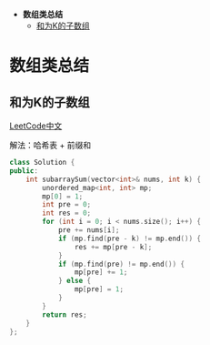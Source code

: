 * **数组类总结**
  * [和为K的子数组](#和为K的子数组)
    
    
# 数组类总结

## 和为K的子数组

[LeetCode中文](https://leetcode.cn/problems/subarray-sum-equals-k/description/)

解法：哈希表 + 前缀和

```c++
class Solution {
public:
    int subarraySum(vector<int>& nums, int k) {
        unordered_map<int, int> mp;
        mp[0] = 1;
        int pre = 0;
        int res = 0;
        for (int i = 0; i < nums.size(); i++) {
            pre += nums[i];
            if (mp.find(pre - k) != mp.end()) {
                res += mp[pre - k];
            }
            if (mp.find(pre) != mp.end()) {
                mp[pre] += 1;
            } else {
                mp[pre] = 1;
            }
        }
        return res;
    }
};
```
